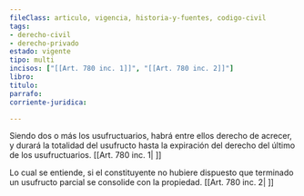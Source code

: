 ```yaml
---
fileClass: articulo, vigencia, historia-y-fuentes, codigo-civil
tags:
- derecho-civil
- derecho-privado
estado: vigente
tipo: multi
incisos: ["[[Art. 780 inc. 1]]", "[[Art. 780 inc. 2]]"]
libro:
titulo:
parrafo:
corriente-juridica:

---
```

Siendo dos o más los usufructuarios, habrá entre ellos derecho de acrecer, y durará la totalidad del usufructo hasta la expiración del derecho del último de los usufructuarios. [[Art. 780 inc. 1| ]]

Lo cual se entiende, si el constituyente no hubiere dispuesto que terminado un usufructo parcial se consolide con la propiedad. [[Art. 780 inc. 2| ]]